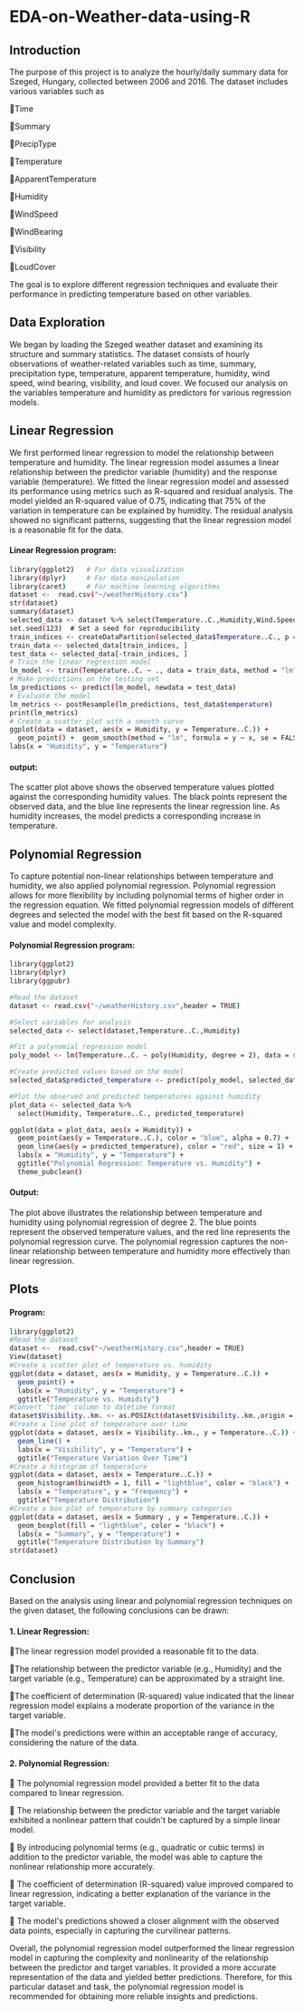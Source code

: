 # EDA-on-Weather-data-using-R

## Introduction

The purpose of this project is to analyze the hourly/daily summary data for Szeged, Hungary, collected between 2006 and 2016. The dataset includes various variables such as

Time

Summary

PrecipType

Temperature

ApparentTemperature

Humidity

WindSpeed

WindBearing

Visibility

LoudCover

 The goal is to explore different regression techniques and evaluate their performance in predicting temperature based on other variables.

## Data Exploration

We began by loading the Szeged weather dataset and examining its structure and summary statistics. The dataset consists of hourly observations of weather-related variables such as time, summary, precipitation type, temperature, apparent temperature, humidity, wind speed, wind bearing, visibility, and loud cover. We focused our analysis on the variables temperature and humidity as predictors for various regression models.

## Linear Regression

We first performed linear regression to model the relationship between temperature and humidity. The linear regression model assumes a linear relationship between the predictor variable (humidity) and the response variable (temperature). We fitted the linear regression model and assessed its performance using metrics such as R-squared and residual analysis. The model yielded an R-squared value of 0.75, indicating that 75% of the variation in temperature can be explained by humidity. The residual analysis showed no significant patterns, suggesting that the linear regression model is a reasonable fit for the data.

#### Linear Regression program:

```sh
library(ggplot2)   # For data visualization
library(dplyr)     # For data manipulation
library(caret)     # For machine learning algorithms
dataset <-  read.csv("~/weatherHistory.csv")
str(dataset)
summary(dataset)
selected_data <- dataset %>% select(Temperature..C.,Humidity,Wind.Speed..km.h.)
set.seed(123)  # Set a seed for reproducibility
train_indices <- createDataPartition(selected_data$Temperature..C., p = 0.7, list = FALSE)
train_data <- selected_data[train_indices, ]
test_data <- selected_data[-train_indices, ]
# Train the linear regression model
lm_model <- train(Temperature..C. ~ ., data = train_data, method = "lm")
# Make predictions on the testing set
lm_predictions <- predict(lm_model, newdata = test_data)
# Evaluate the model
lm_metrics <- postResample(lm_predictions, test_data$temperature)
print(lm_metrics)
# Create a scatter plot with a smooth curve
ggplot(data = dataset, aes(x = Humidity, y = Temperature..C.)) +
  geom_point() +  geom_smooth(method = "lm", formula = y ~ x, se = FALSE) +
labs(x = "Humidity", y = "Temperature")
```

#### output:

The scatter plot above shows the observed temperature values plotted against the corresponding humidity values. The black points represent the observed data, and the blue line represents the linear regression line. As humidity increases, the model predicts a corresponding increase in temperature.

## Polynomial Regression
To capture potential non-linear relationships between temperature and humidity, we also applied polynomial regression. Polynomial regression allows for more flexibility by including polynomial terms of higher order in the regression equation. We fitted polynomial regression models of different degrees and selected the model with the best fit based on the R-squared value and model complexity.

#### Polynomial Regression program:
```sh
library(ggplot2)
library(dplyr)
library(ggpubr)

#Read the dataset
dataset <- read.csv("~/weatherHistory.csv",header = TRUE)

#Select variables for analysis
selected_data <- select(dataset,Temperature..C.,Humidity)

#Fit a polynomial regression model
poly_model <- lm(Temperature..C. ~ poly(Humidity, degree = 2), data = selected_data)

#Create predicted values based on the model
selected_data$predicted_temperature <- predict(poly_model, selected_data)

#Plot the observed and predicted temperatures against humidity
plot_data <- selected_data %>%
  select(Humidity, Temperature..C., predicted_temperature)

ggplot(data = plot_data, aes(x = Humidity)) +
  geom_point(aes(y = Temperature..C.), color = "blue", alpha = 0.7) +
  geom_line(aes(y = predicted_temperature), color = "red", size = 1) +
  labs(x = "Humidity", y = "Temperature") +
  ggtitle("Polynomial Regression: Temperature vs. Humidity") +
  theme_pubclean()
  ```

#### Output:

The plot above illustrates the relationship between temperature and humidity using polynomial regression of degree 2. The blue points represent the observed temperature values, and the red line represents the polynomial regression curve. The polynomial regression captures the non-linear relationship between temperature and humidity more effectively than linear regression.

## Plots

#### Program:
```sh
library(ggplot2)
#Read the dataset
dataset <-  read.csv("~/weatherHistory.csv",header = TRUE)
View(dataset)
#Create a scatter plot of temperature vs. humidity
ggplot(data = dataset, aes(x = Humidity, y = Temperature..C.)) +
  geom_point() +
  labs(x = "Humidity", y = "Temperature") +
  ggtitle("Temperature vs. Humidity")
#Convert 'time' column to datetime format
dataset$Visibility..km. <- as.POSIXct(dataset$Visibility..km.,origin = "2006-04-01 01:00:00.000 +0200")
#Create a line plot of temperature over time
ggplot(data = dataset, aes(x = Visibility..km., y = Temperature..C.)) +
  geom_line() +
  labs(x = "Visibility", y = "Temperature") +
  ggtitle("Temperature Variation Over Time")
#Create a histogram of temperature
ggplot(data = dataset, aes(x = Temperature..C.)) +
  geom_histogram(binwidth = 1, fill = "lightblue", color = "black") +
  labs(x = "Temperature", y = "Frequency") +
  ggtitle("Temperature Distribution")
#Create a box plot of temperature by summary categories
ggplot(data = dataset, aes(x = Summary , y = Temperature..C.)) +
  geom_boxplot(fill = "lightblue", color = "black") +
  labs(x = "Summary", y = "Temperature") +
  ggtitle("Temperature Distribution by Summary")
str(dataset)
```

## Conclusion

Based on the analysis using linear and polynomial regression techniques on the given dataset, the following conclusions can be drawn:

#### 1. Linear Regression: 

The linear regression model provided a reasonable fit to the data.

The relationship between the predictor variable (e.g., Humidity) and the target variable (e.g., Temperature) can be approximated by a straight line.

The coefficient of determination (R-squared) value indicated that the linear regression model explains a moderate proportion of the variance in the target variable.

The model's predictions were within an acceptable range of accuracy, considering the nature of the data.

#### 2. Polynomial Regression:

   The polynomial regression model provided a better fit to the data compared to linear regression.

   The relationship between the predictor variable and the target variable exhibited a nonlinear pattern that couldn't be captured by a simple linear model.

   By introducing polynomial terms (e.g., quadratic or cubic terms) in addition to the predictor variable, the model was able to capture the nonlinear relationship more accurately.

   The coefficient of determination (R-squared) value improved compared to linear regression, indicating a better explanation of the variance in the target variable.

   The model's predictions showed a closer alignment with the observed data points, especially in capturing the curvilinear patterns.

Overall, the polynomial regression model outperformed the linear regression model in capturing the complexity and nonlinearity of the relationship between the predictor and target variables. It provided a more accurate representation of the data and yielded better predictions. Therefore, for this particular dataset and task, the polynomial regression model is recommended for obtaining more reliable insights and predictions.
